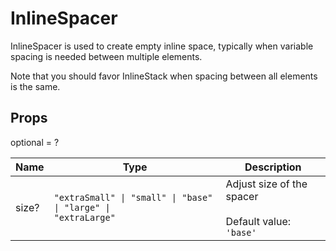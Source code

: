 # InlineSpacer

InlineSpacer is used to create empty inline space, typically when variable spacing
is needed between multiple elements.

Note that you should favor InlineStack when spacing between all elements is the same.

## Props
optional = ?

| Name | Type | Description |
| --- | --- | --- |
| size? | <code>"extraSmall" &#124; "small" &#124; "base" &#124; "large" &#124; "extraLarge"</code> | Adjust size of the spacer<br /><br />Default value: <code>'base'</code> |
